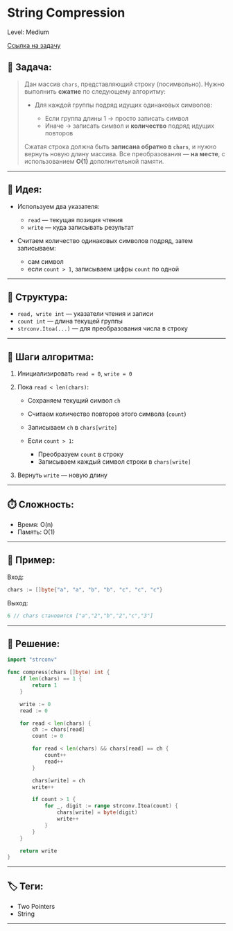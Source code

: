 # String Compression

Level: Medium

[Ссылка на задачу](https://leetcode.com/problems/string-compression/)

## 🧠 Задача:

> Дан массив `chars`, представляющий строку (посимвольно).
> Нужно выполнить **сжатие** по следующему алгоритму:
>
> * Для каждой группы подряд идущих одинаковых символов:
>
>   * Если группа длины 1 → просто записать символ
>   * Иначе → записать символ и **количество** подряд идущих повторов
>
> Сжатая строка должна быть **записана обратно в `chars`**, и нужно вернуть новую длину массива.
> Все преобразования — **на месте**, с использованием **O(1)** дополнительной памяти.

---

## 📌 Идея:

* Используем два указателя:

  * `read` — текущая позиция чтения
  * `write` — куда записывать результат
* Считаем количество одинаковых символов подряд, затем записываем:

  * сам символ
  * если `count > 1`, записываем цифры `count` по одной

---

## 📏 Структура:

* `read, write int` — указатели чтения и записи
* `count int` — длина текущей группы
* `strconv.Itoa(...)` — для преобразования числа в строку

---

## 🔁 Шаги алгоритма:

1. Инициализировать `read = 0`, `write = 0`
2. Пока `read < len(chars)`:

   * Сохраняем текущий символ `ch`
   * Считаем количество повторов этого символа (`count`)
   * Записываем `ch` в `chars[write]`
   * Если `count > 1`:

     * Преобразуем `count` в строку
     * Записываем каждый символ строки в `chars[write]`
3. Вернуть `write` — новую длину

---

## ⏱️ Сложность:

* Время: O(n)
* Память: O(1)

---

## 📄 Пример:

Вход:

```go
chars := []byte{"a", "a", "b", "b", "c", "c", "c"}
```

Выход:

```go
6 // chars становится ["a","2","b","2","c","3"]
```

---

## 📝 Решение:

```go
import "strconv"

func compress(chars []byte) int {
	if len(chars) == 1 {
		return 1
	}

	write := 0
	read := 0

	for read < len(chars) {
		ch := chars[read]
		count := 0

		for read < len(chars) && chars[read] == ch {
			count++
			read++
		}

		chars[write] = ch
		write++

		if count > 1 {
			for _, digit := range strconv.Itoa(count) {
				chars[write] = byte(digit)
				write++
			}
		}
	}

	return write
}
```

---

## 🏷 Теги:
- Two Pointers
- String

---
